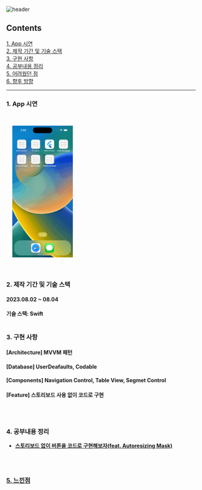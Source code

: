 


![header](https://capsule-render.vercel.app/api?type=waving&color=gradient&height=250&section=header&text=TODO%20App%20mini%project&fontSize=40&animation=fadeIn&fontAlign=28)

## Contents

[1. App 시연](#1-app-시연)<br/>
[2. 제작 기간 및 기술 스택](#2-제작-기간-및-기술-스택)<br/>
[3. 구현 사항](#3-구현-사항)<br/>
[4. 공부내용 정리](#4-공부내용-정리)<br/>
[5. 어려웠던 점](#5-어려웠던-점)<br/>
[6. 향후 방향](#6-향후-방향)<br/>

--- 

### 1. App 시연 

<br/>

&nbsp;&nbsp;&nbsp;&nbsp;<img src="Simulator Screen Recording - iPhone 14 Pro - 2023-08-04 at 14.55.55.gif" height="350"><br/><br/>

#

### 2. 제작 기간 및 기술 스택

#### 2023.08.02 ~ 08.04
#### 기술 스택: Swift 


#

### 3. 구현 사항

#### [**Architecture**] MVVM 패턴 <br/>
#### [**Database**] UserDeafaults, Codable <br/>
#### [**Components**] Navigation Control, Table View, Segmet Control <br/>
#### [**Feature**] 스토리보드 사용 없이 코드로 구현

<br/>

#

### 4. 공부내용 정리
- <a href="https://github.com/suojae3/AutoresizingMask.git" target="_blank"><strong> 스토리보드 없이 버튼을 코드로 구현해보자(feat. Autoresizing Mask)


<br/>

#

### 5. 느낀점
